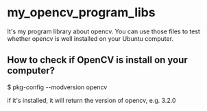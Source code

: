 # my_opencv_program_libs

It's my program library about opencv. You can use those files to test whether opencv is well installed on your Ubuntu computer.

## How to check if OpenCV is install on your computer?

$ pkg-config --modversion opencv

if it's installed, it will return the version of opencv, e.g. 3.2.0
